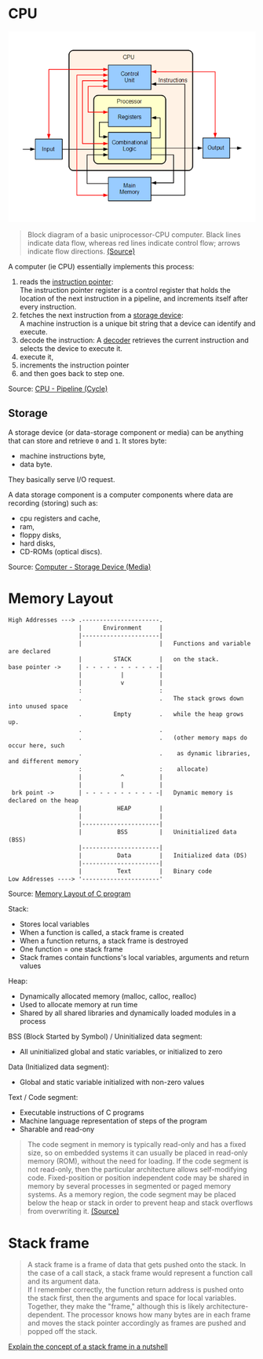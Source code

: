 # CPU

<p align="center">
  <img src="assets/ABasicComputer.gif" alt="CPU diagram" />
</p>

> Block diagram of a basic uniprocessor-CPU computer. Black lines indicate data flow, whereas red lines indicate control flow; arrows indicate flow directions.  [(Source)](https://en.wikipedia.org/wiki/Central_processing_unit#Structure_and_implementation)

A computer (ie CPU) essentially implements this process:

1. reads the [instruction pointer](http://www.simplecpu.com/InstructionPointer.html):  
   The instruction pointer register is a control register that holds the location of the next instruction in a pipeline, and increments itself after every instruction.
2. fetches the next instruction from a [storage device](https://datacadamia.com/computer/storage):  
   A machine instruction is a unique bit string that a device can identify and execute.
3. decode the instruction: A [decoder](https://datacadamia.com/computer/cpu/decode) retrieves the current instruction and selects the device to execute it.
4. execute it,
5. increments the instruction pointer
6. and then goes back to step one.

Source: [CPU - Pipeline (Cycle)](https://datacadamia.com/computer/cpu/pipeline)

## Storage

A storage device (or data-storage component or media) can be anything that can store and retrieve `0` and `1`. It stores byte:
- machine instructions byte,
- data byte.

They basically serve I/O request.

A data storage component is a computer components where data are recording (storing) such as:

- cpu registers and cache,
- ram,
- floppy disks,
- hard disks,
- CD-ROMs (optical discs).

Source: [Computer - Storage Device (Media)](https://datacadamia.com/computer/storage)

# Memory Layout

```
High Addresses ---> .----------------------.
                    |      Environment     |
                    |----------------------|
                    |                      |   Functions and variable are declared
                    |         STACK        |   on the stack.
base pointer ->     | - - - - - - - - - - -|
                    |           |          |
                    |           v          |
                    :                      :
                    .                      .   The stack grows down into unused space
                    .         Empty        .   while the heap grows up. 
                    .                      .
                    .                      .   (other memory maps do occur here, such 
                    .                      .    as dynamic libraries, and different memory
                    :                      :    allocate)
                    |           ^          |
                    |           |          |
 brk point ->       | - - - - - - - - - - -|   Dynamic memory is declared on the heap
                    |          HEAP        |
                    |                      |
                    |----------------------|
                    |          BSS         |   Uninitialized data (BSS)
                    |----------------------|   
                    |          Data        |   Initialized data (DS)
                    |----------------------|
                    |          Text        |   Binary code
Low Addresses ----> '----------------------'
```

Source: [Memory Layout of C program](https://aticleworld.com/memory-layout-of-c-program/)

Stack:

- Stores local variables
- When a function is called, a stack frame is created
- When a function returns, a stack frame is destroyed
- One function = one stack frame
- Stack frames contain functions's local variables, arguments and return values

Heap:

- Dynamically allocated memory (malloc, calloc, realloc)
- Used to allocate memory at run time
- Shared by all shared libraries and dynamically loaded modules in a process

BSS (Block Started by Symbol) / Uninitialized data segment:

- All uninitialized global and static variables, or initialized to zero

Data (Initialized data segment):

- Global and static variable initialized with non-zero values 

Text / Code segment:

- Executable instructions of C programs
- Machine language representation of steps of the program
- Sharable and read-ony

> The code segment in memory is typically read-only and has a fixed size, so on embedded systems it can usually be placed in read-only memory (ROM), without the need for loading. If the code segment is not read-only, then the particular architecture allows self-modifying code. Fixed-position or position independent code may be shared in memory by several processes in segmented or paged memory systems. As a memory region, the code segment may be placed below the heap or stack in order to prevent heap and stack overflows from overwriting it.  [(Source)](https://en.wikipedia.org/wiki/Code_segment)

# Stack frame

> A stack frame is a frame of data that gets pushed onto the stack. In the case of a call stack, a stack frame would represent a function call and its argument data.  
If I remember correctly, the function return address is pushed onto the stack first, then the arguments and space for local variables. Together, they make the "frame," although this is likely architecture-dependent. The processor knows how many bytes are in each frame and moves the stack pointer accordingly as frames are pushed and popped off the stack.

[Explain the concept of a stack frame in a nutshell](https://stackoverflow.com/questions/10057443/explain-the-concept-of-a-stack-frame-in-a-nutshell)
